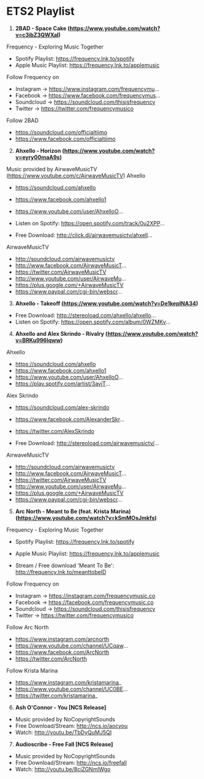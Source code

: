 # ETS2 Playlist
1. **2BAD - Space Cake (https://www.youtube.com/watch?v=c3ibZ3QWXaI)**

Frequency - Exploring Music Together
- Spotify Playlist: https://frequency.lnk.to/spotify
- Apple Music Playlist: https://frequency.lnk.to/applemusic

Follow Frequency on
- Instagram → https://www.instagram.com/frequencymu...
- Facebook → https://www.facebook.com/frequencymus...
- Soundcloud → https://soundcloud.com/thisisfrequency
- Twitter → https://twitter.com/frequencymusico

Follow 2BAD
- https://soundcloud.com/officialtiimo
- https://www.facebook.com/officialtiimo

2. **Ahxello - Horizon (https://www.youtube.com/watch?v=eyry00maA9s)**

Music provided by AirwaveMusicTV (https://www.youtube.com/c/AirwaveMusicTV)
Ahxello
- https://soundcloud.com/ahxello
- https://www.facebook.com/ahxello1
- https://www.youtube.com/user/AhxelloO...

- Listen on Spotify: https://open.spotify.com/track/0u2XPP...

- Free Download: http://click.dj/airwavemusictv/ahxell...

AirwaveMusicTV
- http://soundcloud.com/airwavemusictv
- http://www.facebook.com/AirwaveMusicT...
- https://twitter.com/AirwaveMusicTV
- http://www.youtube.com/user/AirwaveMu...
- https://plus.google.com/+AirwaveMusicTV
- https://www.paypal.com/cgi-bin/webscr...

3. **Ahxello - Takeoff (https://www.youtube.com/watch?v=De1keplNA34)**

- Free Download: http://stereoload.com/ahxello/ahxello...
- Listen on Spotify: https://open.spotify.com/album/0WZMKv...

4. **Ahxello and Alex Skrindo - Rivalry (https://www.youtube.com/watch?v=BRKu996lqww)**

Ahxello
- https://soundcloud.com/ahxello
- https://www.facebook.com/ahxello1
- https://www.youtube.com/user/AhxelloO...
- https://play.spotify.com/artist/3avjT...

Alex Skrindo
- https://soundcloud.com/alex-skrindo
- https://www.facebook.com/AlexanderSkr...
- https://twitter.com/AlexSkrindo

- Free Download: http://stereoload.com/airwavemusictv/...

AirwaveMusicTV
- http://soundcloud.com/airwavemusictv
- http://www.facebook.com/AirwaveMusicT...
- https://twitter.com/AirwaveMusicTV
- http://www.youtube.com/user/AirwaveMu...
- https://plus.google.com/+AirwaveMusicTV
- https://www.paypal.com/cgi-bin/webscr...

5. **Arc North - Meant to Be (feat. Krista Marina) (https://www.youtube.com/watch?v=kSmMOsJmkfs)**

Frequency - Exploring Music Together
- Spotify Playlist: https://frequency.lnk.to/spotify
- Apple Music Playlist: https://frequency.lnk.to/applemusic

- Stream / Free download 'Meant To Be': http://frequency.lnk.to/meanttobeID

Follow Frequency on
- Instagram → https://instagram.com/frequencymusic.co
- Facebook → https://facebook.com/frequencymusic.co
- Soundcloud → https://soundcloud.com/thisisfrequency
- Twitter → https://twitter.com/frequencymusico

Follow Arc North
- https://www.instagram.com/arcnorth
- https://www.youtube.com/channel/UCqaw...
- https://www.facebook.com/ArcNorth
- https://twitter.com/ArcNorth 

Follow Krista Marina
- https://www.instagram.com/kristamarina_
- https://www.youtube.com/channel/UC0BE...
- https://twitter.com/kristamarina_

6. **Ash O'Connor - You [NCS Release]**

- Music provided by NoCopyrightSounds
- Free Download/Stream: http://ncs.io/aocyou
- Watch: http://youtu.be/TbDyQuMJ5QI

7. **Audioscribe - Free Fall [NCS Release]**

- Music provided by NoCopyrightSounds
- Free Download/Stream: http://ncs.io/freefall
- Watch: http://youtu.be/8ciZGNmlWgo
